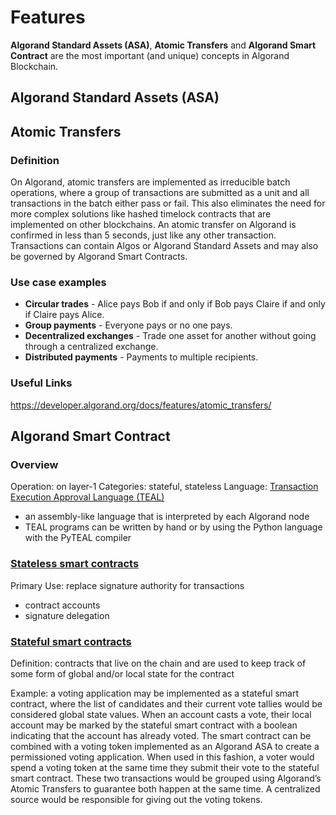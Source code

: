 # Features
__Algorand Standard Assets (ASA)__, __Atomic Transfers__ and __Algorand Smart Contract__ are the most important (and unique) concepts in Algorand Blockchain.

## Algorand Standard Assets (ASA)

## Atomic Transfers
### Definition
On Algorand, atomic transfers are implemented as irreducible batch operations, where a group of transactions are submitted as a unit and all transactions in the batch either pass or fail. This also eliminates the need for more complex solutions like hashed timelock contracts that are implemented on other blockchains. An atomic transfer on Algorand is confirmed in less than 5 seconds, just like any other transaction. Transactions can contain Algos or Algorand Standard Assets and may also be governed by Algorand Smart Contracts.
### Use case examples
- __Circular trades__ - Alice pays Bob if and only if Bob pays Claire if and only if Claire pays Alice.
- __Group payments__ - Everyone pays or no one pays.
- __Decentralized exchanges__ - Trade one asset for another without going through a centralized exchange.
- __Distributed payments__ - Payments to multiple recipients.
### Useful Links
https://developer.algorand.org/docs/features/atomic_transfers/

## Algorand Smart Contract
### Overview
Operation: on layer-1
Categories: stateful, stateless
Language: [Transaction Execution Approval Language (TEAL)](https://developer.algorand.org/docs/features/asc1/#transaction-execution-approval-language-teal)
- an assembly-like language that is interpreted by each Algorand node
- TEAL programs can be written by hand or by using the Python language with the PyTEAL compiler
### [Stateless smart contracts](https://developer.algorand.org/docs/features/asc1/#stateless-smart-contracts)
Primary Use: replace signature authority for transactions
- contract accounts
- signature delegation
### [Stateful smart contracts](https://developer.algorand.org/docs/features/asc1/#stateful-smart-contracts)
Definition: contracts that live on the chain and are used to keep track of some form of global and/or local state for the contract

Example: a voting application may be implemented as a stateful smart contract, where the list of candidates and their current vote tallies would be considered global state values. When an account casts a vote, their local account may be marked by the stateful smart contract with a boolean indicating that the account has already voted. The smart contract can be combined with a voting token implemented as an Algorand ASA to create a permissioned voting application. When used in this fashion, a voter would spend a voting token at the same time they submit their vote to the stateful smart contract. These two transactions would be grouped using Algorand’s Atomic Transfers to guarantee both happen at the same time. A centralized source would be responsible for giving out the voting tokens.
